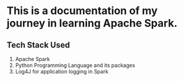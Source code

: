 # This is a documentation of my journey in learning Apache Spark.

## Tech Stack Used
1. Apache Spark
2. Python Programming Language and its packages
3. Log4J for application logging in Spark
